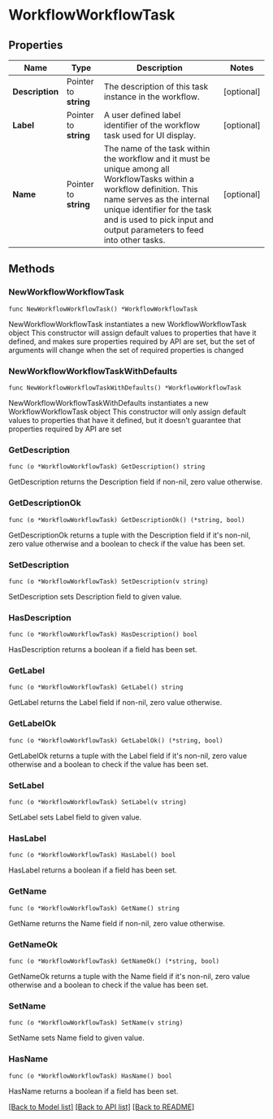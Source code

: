 # WorkflowWorkflowTask

## Properties

Name | Type | Description | Notes
------------ | ------------- | ------------- | -------------
**Description** | Pointer to **string** | The description of this task instance in the workflow. | [optional] 
**Label** | Pointer to **string** | A user defined label identifier of the workflow task used for UI display. | [optional] 
**Name** | Pointer to **string** | The name of the task within the workflow and it must be unique among all WorkflowTasks within a workflow definition. This name serves as the internal unique identifier for the task and is used to pick input and output parameters to feed into other tasks. | [optional] 

## Methods

### NewWorkflowWorkflowTask

`func NewWorkflowWorkflowTask() *WorkflowWorkflowTask`

NewWorkflowWorkflowTask instantiates a new WorkflowWorkflowTask object
This constructor will assign default values to properties that have it defined,
and makes sure properties required by API are set, but the set of arguments
will change when the set of required properties is changed

### NewWorkflowWorkflowTaskWithDefaults

`func NewWorkflowWorkflowTaskWithDefaults() *WorkflowWorkflowTask`

NewWorkflowWorkflowTaskWithDefaults instantiates a new WorkflowWorkflowTask object
This constructor will only assign default values to properties that have it defined,
but it doesn't guarantee that properties required by API are set

### GetDescription

`func (o *WorkflowWorkflowTask) GetDescription() string`

GetDescription returns the Description field if non-nil, zero value otherwise.

### GetDescriptionOk

`func (o *WorkflowWorkflowTask) GetDescriptionOk() (*string, bool)`

GetDescriptionOk returns a tuple with the Description field if it's non-nil, zero value otherwise
and a boolean to check if the value has been set.

### SetDescription

`func (o *WorkflowWorkflowTask) SetDescription(v string)`

SetDescription sets Description field to given value.

### HasDescription

`func (o *WorkflowWorkflowTask) HasDescription() bool`

HasDescription returns a boolean if a field has been set.

### GetLabel

`func (o *WorkflowWorkflowTask) GetLabel() string`

GetLabel returns the Label field if non-nil, zero value otherwise.

### GetLabelOk

`func (o *WorkflowWorkflowTask) GetLabelOk() (*string, bool)`

GetLabelOk returns a tuple with the Label field if it's non-nil, zero value otherwise
and a boolean to check if the value has been set.

### SetLabel

`func (o *WorkflowWorkflowTask) SetLabel(v string)`

SetLabel sets Label field to given value.

### HasLabel

`func (o *WorkflowWorkflowTask) HasLabel() bool`

HasLabel returns a boolean if a field has been set.

### GetName

`func (o *WorkflowWorkflowTask) GetName() string`

GetName returns the Name field if non-nil, zero value otherwise.

### GetNameOk

`func (o *WorkflowWorkflowTask) GetNameOk() (*string, bool)`

GetNameOk returns a tuple with the Name field if it's non-nil, zero value otherwise
and a boolean to check if the value has been set.

### SetName

`func (o *WorkflowWorkflowTask) SetName(v string)`

SetName sets Name field to given value.

### HasName

`func (o *WorkflowWorkflowTask) HasName() bool`

HasName returns a boolean if a field has been set.


[[Back to Model list]](../README.md#documentation-for-models) [[Back to API list]](../README.md#documentation-for-api-endpoints) [[Back to README]](../README.md)


